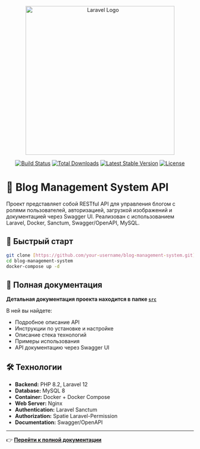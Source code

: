 <p align="center"><a href="https://laravel.com" target="_blank"><img src="https://raw.githubusercontent.com/laravel/art/master/logo-lockup/5%20SVG/2%20CMYK/1%20Full%20Color/laravel-logolockup-cmyk-red.svg" width="400" alt="Laravel Logo"></a></p>

<p align="center">
<a href="https://github.com/laravel/framework/actions"><img src="https://github.com/laravel/framework/workflows/tests/badge.svg" alt="Build Status"></a>
<a href="https://packagist.org/packages/laravel/framework"><img src="https://img.shields.io/packagist/dt/laravel/framework" alt="Total Downloads"></a>
<a href="https://packagist.org/packages/laravel/framework"><img src="https://img.shields.io/packagist/v/laravel/framework" alt="Latest Stable Version"></a>
<a href="https://packagist.org/packages/laravel/framework"><img src="https://img.shields.io/packagist/l/laravel/framework" alt="License"></a>
</p>

# 📘 Blog Management System API

Проект представляет собой RESTful API для управления блогом с ролями пользователей, авторизацией, загрузкой изображений и документацией через Swagger UI. Реализован с использованием Laravel, Docker, Sanctum, Swagger/OpenAPI, MySQL.

## 🚀 Быстрый старт

```bash
git clone [https://github.com/your-username/blog-management-system.git](https://github.com/AZAMAT-GIT-HUB/Blog-Management-System-API.git)
cd blog-management-system
docker-compose up -d
```

## 📖 Полная документация

**Детальная документация проекта находится в папке [`src`](./src/README.md)**

В ней вы найдете:
- Подробное описание API
- Инструкции по установке и настройке
- Описание стека технологий
- Примеры использования
- API документацию через Swagger UI

## 🛠 Технологии

- **Backend:** PHP 8.2, Laravel 12
- **Database:** MySQL 8
- **Container:** Docker + Docker Compose
- **Web Server:** Nginx
- **Authentication:** Laravel Sanctum
- **Authorization:** Spatie Laravel-Permission
- **Documentation:** Swagger/OpenAPI

---

👉 **[Перейти к полной документации](./src/README.md)**
